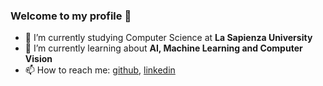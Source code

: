 ### Welcome to my profile 👋
- 🔭 I’m currently studying Computer Science at **La Sapienza University**
- 🌱 I’m currently learning about **AI, Machine Learning and Computer Vision**
- 📫 How to reach me: [github](https://github.com/susannacifani), [linkedin](https://www.linkedin.com/in/susanna-cifani-67bb9a291)




<!--
**susannacifani/susannacifani** is a ✨ _special_ ✨ repository because its `README.md` (this file) appears on your GitHub profile.

Here are some ideas to get you started:

- 🔭 I’m currently working on ...
- 🌱 I’m currently learning ...
- 👯 I’m looking to collaborate on ...
- 🤔 I’m looking for help with ...
- 💬 Ask me about ...
- 📫 How to reach me: ...
- 😄 Pronouns: ...
- ⚡ Fun fact: ...
-->
